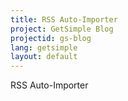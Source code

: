 ```yaml
---
title: RSS Auto-Importer
project: GetSimple Blog
projectid: gs-blog
lang: getsimple
layout: default
---
```


RSS Auto-Importer
